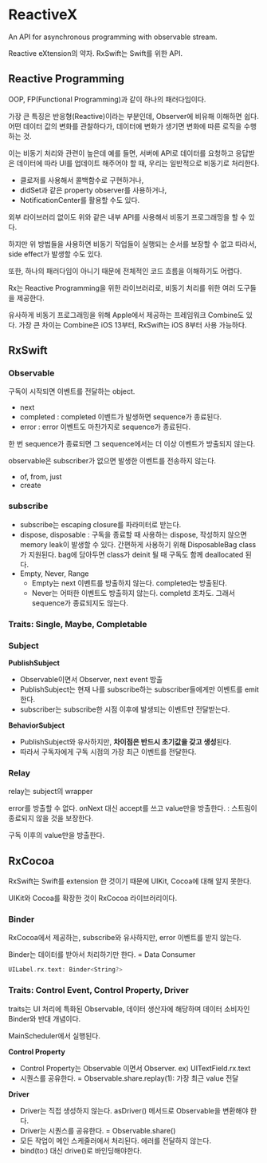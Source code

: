 # ReactiveX

An API for asynchronous programming with observable stream.

Reactive eXtension의 약자. RxSwift는 Swift를 위한 API.

## Reactive Programming

OOP, FP(Functional Programming)과 같이 하나의 패러다임이다.

가장 큰 특징은 반응형(Reactive)이라는 부분인데, Observer에 비유해 이해하면 쉽다.
어떤 데이터 값의 변화를 관찰하다가, 데이터에 변화가 생기면 변화에 따른 로직을 수행하는 것.

이는 비동기 처리와 관련이 높은데 예를 들면, 서버에 API로 데이터를 요청하고 응답받은 데이터에 따라 UI를 업데이트 해주어야 할 때, 우리는 일반적으로 비동기로 처리한다.

- 클로저를 사용해서 콜백함수로 구현하거나,
- didSet과 같은 property observer를 사용하거나,
- NotificationCenter를 활용할 수도 있다.

외부 라이브러리 없이도 위와 같은 내부 API를 사용해서 비동기 프로그래밍을 할 수 있다.

하지만 위 방법들을 사용하면 비동기 작업들이 실행되는 순서를 보장할 수 없고 따라서, side effect가 발생할 수도 있다.

또한, 하나의 패러다임이 아니기 때문에 전체적인 코드 흐름을 이해하기도 어렵다.

Rx는 Reactive Programming을 위한 라이브러리로, 비동기 처리를 위한 여러 도구들을 제공한다.

유사하게 비동기 프로그래밍을 위해 Apple에서 제공하는 프레임워크 Combine도 있다.
가장 큰 차이는 Combine은 iOS 13부터, RxSwift는 iOS 8부터 사용 가능하다.

## RxSwift

### Observable

구독이 시작되면 이벤트를 전달하는 object.

- next
- completed : completed 이벤트가 발생하면 sequence가 종료된다.
- error : error 이벤트도 마찬가지로 sequence가 종료된다.

한 번 sequence가 종료되면 그 sequence에서는 더 이상 이벤트가 방출되지 않는다.

observable은 subscriber가 없으면 발생한 이벤트를 전송하지 않는다.

- of, from, just
- create

### subscribe

- subscribe는 escaping closure를 파라미터로 받는다.
- dispose, disposable : 구독을 종료할 때 사용하는 dispose, 작성하지 않으면 memory leak이 발생할 수 있다. 간편하게 사용하기 위해 DisposableBag class가 지원된다.
bag에 담아두면 class가 deinit 될 때 구독도 함께 deallocated 된다.
- Empty, Never, Range
    - Empty는 next 이벤트를 방출하지 않는다. completed는 방출된다.
    - Never는 어떠한 이벤트도 방출하지 않는다. completd 조차도. 그래서 sequence가 종료되지도 않는다.

### Traits: Single, Maybe, Completable

### Subject

**PublishSubject**

- Observable이면서 Observer, next event 방출
- PublishSubject는 현재 나를 subscribe하는 subscriber들에게만 이벤트를 emit 한다.
- subscriber는 subscribe한 시점 이후에 발생되는 이벤트만 전달받는다.

**BehaviorSubject**

- PublishSubject와 유사하지만, **차이점은 반드시 초기값을 갖고 생성**된다.
- 따라서 구독자에게 구독 시점의 가장 최근 이벤트를 전달한다.

### Relay

relay는 subject의 wrapper

error를 방출할 수 없다. onNext 대신 accept를 쓰고 value만을 방출한다. : 스트림이 종료되지 않을 것을 보장한다.

구독 이후의 value만을 방출한다.

## RxCocoa

RxSwift는 Swift를 extension 한 것이기 때문에 UIKit, Cocoa에 대해 알지 못한다.

UIKit와 Cocoa를 확장한 것이 RxCocoa 라이브러리이다.

### Binder

RxCocoa에서 제공하는, subscribe와 유사하지만, error 이벤트를 받지 않는다.

Binder는 데이터를 받아서 처리하기만 한다. = Data Consumer

```swift
UILabel.rx.text: Binder<String?>
```

### Traits: Control Event, Control Property, Driver

traits는 UI 처리에 특화된 Observable, 데이터 생산자에 해당하며 데이터 소비자인 Binder와 반대 개념이다.

MainScheduler에서 실행된다.

**Control Property**
- Control Property는 Observable 이면서 Observer. ex) UITextField.rx.text
- 시퀀스를 공유한다. = Observable.share.replay(1): 가장 최근 value 전달

**Driver**
- Driver는 직접 생성하지 않는다. asDriver() 메서드로 Observable을 변환해야 한다.
- Driver는 시퀀스를 공유한다. = Observable.share()
- 모든 작업이 메인 스케줄러에서 처리된다. 에러를 전달하지 않는다.
- bind(to:) 대신 drive()로 바인딩해야한다.
